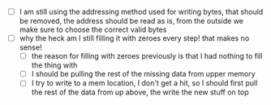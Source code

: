 - [ ] I am still using the addressing method used for writing bytes, that should be removed, the address should be read as is, from the outside we make sure to choose the correct valid bytes
- [ ] why the heck am I still filling it with zeroes every step! that makes no sense!
	- [ ] the reason for filling with zeroes previously is that I had nothing to fill the thing with
	- [ ] I should be pulling the rest of the missing data from upper memory
	- [ ] I try to write to a mem location, I don't get a hit, so I should first pull the rest of the data from up above, the write the new stuff on top